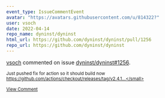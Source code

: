 ```yaml
---
event_type: IssueCommentEvent
avatar: "https://avatars.githubusercontent.com/u/814322?"
user: vsoch
date: 2022-04-14
repo_name: dyninst/dyninst
html_url: https://github.com/dyninst/dyninst/pull/1256
repo_url: https://github.com/dyninst/dyninst
---
```


<a href='https://github.com/vsoch' target='_blank'>vsoch</a> commented on issue <a href='https://github.com/dyninst/dyninst/pull/1256' target='_blank'>dyninst/dyninst#1256</a>.

<small>Just pushed fix for action so it should build now https://github.com/actions/checkout/releases/tag/v2.4.1...</small>

<a href='https://github.com/dyninst/dyninst/pull/1256' target='_blank'>View Comment</a>